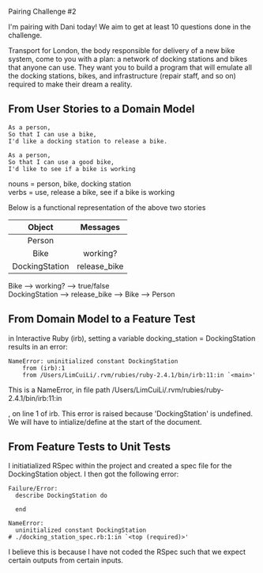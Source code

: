 Pairing Challenge #2

I'm pairing with Dani today! We aim to get at least 10 questions done in the challenge.

Transport for London, the body responsible for delivery of a new bike system, come to you with a plan: a network of docking stations and bikes that anyone can use. They want you to build a program that will emulate all the docking stations, bikes, and infrastructure (repair staff, and so on) required to make their dream a reality.

## From User Stories to a Domain Model

```
As a person,  
So that I can use a bike,  
I'd like a docking station to release a bike.

As a person,  
So that I can use a good bike,  
I'd like to see if a bike is working
```
nouns = person, bike, docking station  
verbs = use, release a bike, see if a bike is working

Below is a functional representation of the above two stories

| Object | Messages |
| :-------: | :-------: |
| Person |
| Bike | working? |
| DockingStation | release_bike |

Bike --> working? --> true/false  
DockingStation --> release_bike --> Bike --> Person

## From Domain Model to a Feature Test

in Interactive Ruby (irb), setting a variable docking_station = DockingStation results in an error:  
```
NameError: uninitialized constant DockingStation
	from (irb):1
	from /Users/LimCuiLi/.rvm/rubies/ruby-2.4.1/bin/irb:11:in `<main>'
```

This is a NameError, in file path /Users/LimCuiLi/.rvm/rubies/ruby-2.4.1/bin/irb:11:in<main>, on line 1 of irb.
This error is raised because 'DockingStation' is undefined.
We will have to intialize/define at the start of the document.

## From Feature Tests to Unit Tests

I initiatialized RSpec within the project and created a spec file for the DockingStation object. I then got the following error:
```
Failure/Error:
  describe DockingStation do
  
  end

NameError:
  uninitialized constant DockingStation
# ./docking_station_spec.rb:1:in `<top (required)>'
```
I believe this is because I have not coded the RSpec such that we expect certain outputs from certain inputs.

